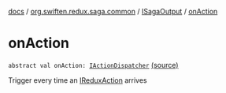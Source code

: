 [docs](../../index.md) / [org.swiften.redux.saga.common](../index.md) / [ISagaOutput](index.md) / [onAction](./on-action.md)

# onAction

`abstract val onAction: `[`IActionDispatcher`](../../org.swiften.redux.core/-i-action-dispatcher.md) [(source)](https://github.com/protoman92/KotlinRedux/tree/master/common/common-saga/src/main/kotlin/org/swiften/redux/saga/common/CommonSaga.kt#L40)

Trigger every time an [IReduxAction](../../org.swiften.redux.core/-i-redux-action.md) arrives

